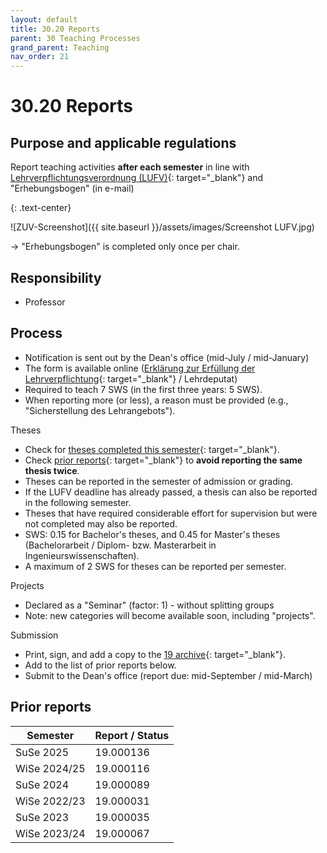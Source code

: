 ```yaml
---
layout: default
title: 30.20 Reports
parent: 30 Teaching Processes
grand_parent: Teaching
nav_order: 21
---
```


# 30.20 Reports

## Purpose and applicable regulations

Report teaching activities **after each semester** in line with [Lehrverpflichtungsverordnung (LUFV)](http://gesetze-bayern.de/Content/Document/BayLUFV){: target="_blank"} and "Erhebungsbogen" (in e-mail)

{: .text-center}

![ZUV-Screenshot]({{ site.baseurl }}/assets/images/Screenshot LUFV.jpg)



→ "Erhebungsbogen" is completed only once per chair.

## Responsibility

- Professor

## Process

- Notification is sent out by the Dean's office (mid-July / mid-January)
- The form is available online ([Erklärung zur Erfüllung der Lehrverpflichtung](https://www.uni-bamberg.de/abt-personal/formulare-infos-und-merkblaetter/){: target="_blank"} / Lehrdeputat)
- Required to teach 7 SWS (in the first three years: 5 SWS).
- When reporting more (or less), a reason must be provided (e.g., "Sicherstellung des Lehrangebots").

Theses

- Check for [theses completed this semester](https://github.com/digital-work-lab/theses-confidential){: target="_blank"}.
- Check [prior reports](https://nc-2272638881871040784.nextcloud-ionos.com/index.php/apps/files/files/62?dir=/10-lab/19_archive){: target="_blank"} to **avoid reporting the same thesis twice**.
- Theses can be reported in the semester of admission or grading.
- If the LUFV deadline has already passed, a thesis can also be reported in the following semester.
- Theses that have required considerable effort for supervision but were not completed may also be reported.
- SWS: 0.15 for Bachelor's theses, and 0.45 for Master's theses (Bachelorarbeit / Diplom- bzw. Masterarbeit in Ingenieurswissenschaften).
- A maximum of 2 SWS for theses can be reported per semester.

Projects

- Declared as a "Seminar" (factor: 1) - without splitting groups
- Note: new categories will become available soon, including "projects".

Submission

- Print, sign, and add a copy to the [19 archive](https://nc-2272638881871040784.nextcloud-ionos.com/index.php/apps/files/files/62?dir=/10-lab/19_archive){: target="_blank"}.
- Add to the list of prior reports below.
- Submit to the Dean's office (report due: mid-September / mid-March)

## Prior reports

| Semester      | Report / Status  |
|---------------|------------------|
| SuSe 2025     | 19.000136        |
| WiSe 2024/25  | 19.000116        |
| SuSe 2024     | 19.000089        |
| WiSe 2022/23  | 19.000031        |
| SuSe 2023     | 19.000035        |
| WiSe 2023/24  | 19.000067        |
